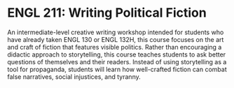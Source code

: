 # ENGL 211: Writing Political Fiction

An intermediate-level creative writing workshop intended for students who have already taken ENGL 130 or ENGL 132H, this course focuses on the art and craft of fiction that features visible politics. Rather than encouraging a didactic approach to storytelling, this course teaches students to ask better questions of themselves and their readers. Instead of using storytelling as a tool for propaganda, students will learn how well-crafted fiction can combat false narratives, social injustices, and tyranny.